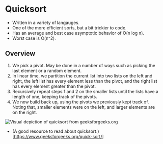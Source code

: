 # Quicksort

- Written in a variety of langauges. 
- One of the more efficient sorts, but a bit trickier to code.
- Has an average and best case asymptotic behavior of O(n log n).
- Worst case is O(n^2).

## Overview

1. We pick a pivot. May be done in a number of ways such as picking the last element or a random element. 
2. In linear time, we partition the current list into two lists on the left and right, the left list has every element less than the pivot, and the right list has every element greater than the pivot.
3. Recursively repeat steps 1 and 2 on the smaller lists until the lists have a length of one, keeping track of the pivots.
4. We now build back up, using the pivots we previously kept track of. Noting that, smaller elements were on the left, and larger elements are on the right. 


![Visual depiction of quicksort from geeksforgeeks.org](https://www.geeksforgeeks.org/wp-content/uploads/gq/2014/01/QuickSort2.png)

- (A good resource to read about quicksort.)[https://www.geeksforgeeks.org/quick-sort/]


